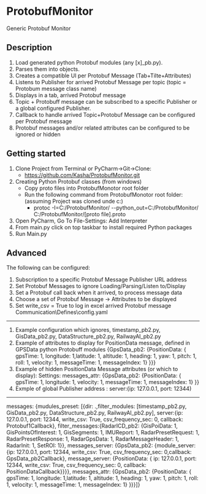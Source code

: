 # ProtobufMonitor

Generic Protobuf Monitor

## Description
1. Load generated python Protobuf modules (any [x]_pb.py). 
2. Parses them into objects. 
3. Creates a compatible UI per Protobuf Message (Tab+Tilte+Attributes)
4. Listens to Publisher for arrived Protobuf Message per topic (topic = Protobum message class name)
5. Displays in a tab, arrived Protobuf message
6. Topic + Protobuff message can be subscribed to a specific Publisher or a global configured Publisher.
7. Callback to handle arrived Topic+Protobuf Message can be configured per Protobuf message
8. Protobuf messages and/or related attributes can be configured to be ignored or hidden

## Getting started
1. Clone Project from Terminal or PyCharm->Git->Clone:
   - https://github.com/Kasha/ProtobufMonitor.git
3. Creating Python Protobuf classes (from windows)
   - Copy proto files into ProtobufMonotor root folder
   - Run the following command from ProtobufMonotor root folder: (assuming Project was cloned unde c:\)
     - protoc -I=C:/ProtobufMonitor/ --python_out=C:/ProtobufMonitor/ C:/ProtobufMonitor/[proto file].proto
2. Open PyCharm, Go To File-Settings: Add Interpreter
3. From main.py click on top taskbar to install required Python packages
4. Run Main.py

## Advanced
The following can be configured:
1. Subscription to a specific Protobuf Message Publisher URL address
2. Set Protobuf Messages to ignore Loading/Parsing/Listen to/Display
3. Set a Protobuf call back when it arrived, to process message data
4. Choose a set of Protobuf Message -> Attributes to be displayed
5. Set write_csv = True to log in excel arrived Protobuf message
Communication\Defines\config.yaml 
____________________________________________________________________________________________________________________________
1. Example configuration which ignores, timestamp_pb2.py, GisData_pb2.py, DataStructure_pb2.py, RailwayAI_pb2.py
2. Example of attributes to display for PositionData message, defined in GPSData python Protobuff modules
{GpsData_pb2: {PositionData: { gpsTime: 1, longitude: 1,latitude: 1, altitude: 1, heading: 1, yaw: 1, pitch: 1, roll: 1, velocity: 1, messageTime: 1, messageIndex: 1} }}}
3. Example of hidden PositionData Message attributes (or which to display):
Settings: messages_attr: {GpsData_pb2: {PositionData: { gpsTime: 1, longitude: 1, velocity: 1, messageTime: 1, messageIndex: 1} }}
4. Exmple of global Publisher address : server:{ip: 127.0.0.1, port: 12344)
_____________________________________________________________________________________________________________________________
messages: {mudules_preset: [{dir: .,filter_modules: [timestamp_pb2.py, GisData_pb2.py, DataStructure_pb2.py, RailwayAI_pb2.py], server:{ip: 127.0.0.1, port: 12344, write_csv: True, csv_frequency_sec: 0, callback: Protobuf1Callback}, filter_messages:{RadarICD_pb2: {GisPoiData: 1, GisPointsOfInterest: 1, GisSegments: 1, IMUReport: 1, RadarPresetRequest: 1, RadarPresetResponse: 1, RadarGpsData: 1, RadarMessageHeader: 1, RadarInit: 1, SetROI: 1}}, messages_server: {GpsData_pb2: {module_server:{ip: 127.0.0.1, port: 12344, write_csv: True, csv_frequency_sec: 0,callback: GpsData_pb2Callback}, message_server: {PositionData: { ip: 127.0.0.1, port: 12344, write_csv: True, csv_frequency_sec: 0, callback: PositionDataCallback}}}}, messages_attr: {GpsData_pb2: {PositionData: { gpsTime: 1, longitude: 1,latitude: 1, altitude: 1, heading: 1, yaw: 1, pitch: 1, roll: 1, velocity: 1, messageTime: 1, messageIndex: 1} }}}]}



